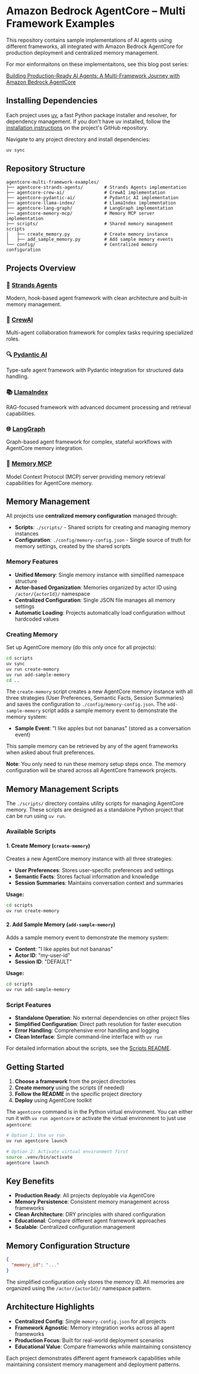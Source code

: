 # Amazon Bedrock AgentCore – Multi Framework Examples

This repository contains sample implementations of AI agents using different frameworks, all integrated with Amazon Bedrock AgentCore for production deployment and centralized memory management.

For mor einformaitons on these implementaitons, see this blog post series:

[Building Production-Ready AI Agents: A Multi-Framework Journey with Amazon Bedrock AgentCore](https://dev.to/aws/building-production-ready-ai-agents-a-multi-framework-journey-with-amazon-bedrock-agentcore-p32)

## Installing Dependencies

Each project uses [uv](https://github.com/astral-sh/uv), a fast Python package installer and resolver, for dependency management. If you don't have uv installed, follow the [installation instructions](https://github.com/astral-sh/uv#installation) on the project's GitHub repository.

Navigate to any project directory and install dependencies:

```sh
uv sync
```

## Repository Structure

```
agentcore-multi-framework-examples/
├── agentcore-strands-agents/        # Strands Agents implementation
├── agentcore-crew-ai/               # CrewAI implementation  
├── agentcore-pydantic-ai/           # Pydantic AI implementation
├── agentcore-llama-index/           # LlamaIndex implementation
├── agentcore-lang-graph/            # LangGraph implementation
├── agentcore-memory-mcp/            # Memory MCP server implementation
├── scripts/                         # Shared memory management scripts  
│   ├── create_memory.py             # Create memory instance
│   ├── add_sample_memory.py         # Add sample memory events
└── config/                          # Centralized memory configuration
```

## Projects Overview

### 🔗 [Strands Agents](./agentcore-strands-agents/)
Modern, hook-based agent framework with clean architecture and built-in memory management.

### 👥 [CrewAI](./agentcore-crew-ai/) 
Multi-agent collaboration framework for complex tasks requiring specialized roles.

### 🔍 [Pydantic AI](./agentcore-pydantic-ai/)
Type-safe agent framework with Pydantic integration for structured data handling.

### 📚 [LlamaIndex](./agentcore-llama-index/)
RAG-focused framework with advanced document processing and retrieval capabilities.

### 🌐 [LangGraph](./agentcore-lang-graph/)
Graph-based agent framework for complex, stateful workflows with AgentCore memory integration.

### 🔌 [Memory MCP](./agentcore-memory-mcp/)
Model Context Protocol (MCP) server providing memory retrieval capabilities for AgentCore memory.

## Memory Management

All projects use **centralized memory configuration** managed through:

- **Scripts**: `./scripts/` - Shared scripts for creating and managing memory instances
- **Configuration**: `./config/memory-config.json` - Single source of truth for memory settings, created by the shared scripts

### Memory Features

- **Unified Memory**: Single memory instance with simplified namespace structure
- **Actor-based Organization**: Memories organized by actor ID using `/actor/{actorId}/` namespace
- **Centralized Configuration**: Single JSON file manages all memory settings
- **Automatic Loading**: Projects automatically load configuration without hardcoded values

### Creating Memory

Set up AgentCore memory (do this only once for all projects):

```bash
cd scripts
uv sync
uv run create-memory
uv run add-sample-memory
cd ..
```

The `create-memory` script creates a new AgentCore memory instance with all three strategies (User Preferences, Semantic Facts, Session Summaries) and saves the configuration to `./config/memory-config.json`. The `add-sample-memory` script adds a sample memory event to demonstrate the memory system:

- **Sample Event**: "I like apples but not bananas" (stored as a conversation event)

This sample memory can be retrieved by any of the agent frameworks when asked about fruit preferences.

**Note**: You only need to run these memory setup steps once. The memory configuration will be shared across all AgentCore framework projects.

## Memory Management Scripts

The `./scripts/` directory contains utility scripts for managing AgentCore memory. These scripts are designed as a standalone Python project that can be run using `uv run`.

### Available Scripts

#### 1. Create Memory (`create-memory`)
Creates a new AgentCore memory instance with all three strategies:
- **User Preferences**: Stores user-specific preferences and settings
- **Semantic Facts**: Stores factual information and knowledge
- **Session Summaries**: Maintains conversation context and summaries

**Usage:**
```bash
cd scripts
uv run create-memory
```

#### 2. Add Sample Memory (`add-sample-memory`)
Adds a sample memory event to demonstrate the memory system:
- **Content**: "I like apples but not bananas"
- **Actor ID**: "my-user-id"
- **Session ID**: "DEFAULT"

**Usage:**
```bash
cd scripts
uv run add-sample-memory
```

### Script Features
- **Standalone Operation**: No external dependencies on other project files
- **Simplified Configuration**: Direct path resolution for faster execution
- **Error Handling**: Comprehensive error handling and logging
- **Clean Interface**: Simple command-line interface with `uv run`

For detailed information about the scripts, see the [Scripts README](./scripts/README.md).

## Getting Started

1. **Choose a framework** from the project directories
2. **Create memory** using the scripts (if needed)
3. **Follow the README** in the specific project directory
4. **Deploy** using AgentCore toolkit

The `agentcore` command is in the Python virtual environment. You can either run it with `uv run agentcore` or activate the virtual environment to just use `agentcore`:

```sh
# Option 1: Use uv run
uv run agentcore launch

# Option 2: Activate virtual environment first
source .venv/bin/activate
agentcore launch
```

## Key Benefits

- **Production Ready**: All projects deployable via AgentCore
- **Memory Persistence**: Consistent memory management across frameworks
- **Clean Architecture**: DRY principles with shared configuration
- **Educational**: Compare different agent framework approaches
- **Scalable**: Centralized configuration management

## Memory Configuration Structure

```json
{
  "memory_id": "..."
}
```

The simplified configuration only stores the memory ID. All memories are organized using the `/actor/{actorId}/` namespace pattern.

## Architecture Highlights

- **Centralized Config**: Single `memory-config.json` for all projects
- **Framework Agnostic**: Memory integration works across all agent frameworks
- **Production Focus**: Built for real-world deployment scenarios
- **Educational Value**: Compare frameworks while maintaining consistency

Each project demonstrates different agent framework capabilities while maintaining consistent memory management and deployment patterns.

